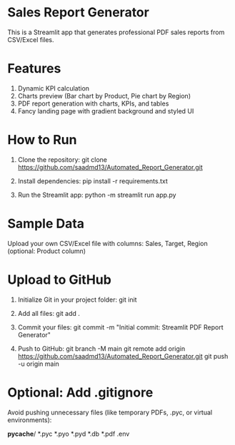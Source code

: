 # Sales Report Generator

This is a Streamlit app that generates professional PDF sales reports from CSV/Excel files.

# Features
1. Dynamic KPI calculation
2. Charts preview (Bar chart by Product, Pie chart by Region)
3. PDF report generation with charts, KPIs, and tables
4. Fancy landing page with gradient background and styled UI

# How to Run
1. Clone the repository:
git clone https://github.com/saadmd13/Automated_Report_Generator.git

2. Install dependencies:
pip install -r requirements.txt

3. Run the Streamlit app:
python -m streamlit run app.py

# Sample Data
Upload your own CSV/Excel file with columns:
Sales, Target, Region (optional: Product column)

# Upload to GitHub
1. Initialize Git in your project folder:
git init

2. Add all files:
git add .

3. Commit your files:
git commit -m "Initial commit: Streamlit PDF Report Generator"

4. Push to GitHub:
git branch -M main
git remote add origin https://github.com/saadmd13/Automated_Report_Generator.git
git push -u origin main

# Optional: Add .gitignore
Avoid pushing unnecessary files (like temporary PDFs, .pyc, or virtual environments):

__pycache__/
*.pyc
*.pyo
*.pyd
*.db
*.pdf
.env
